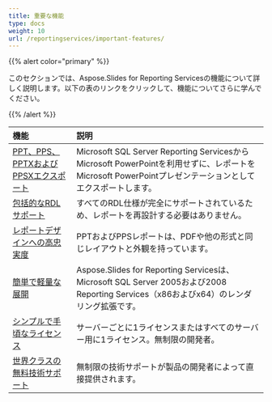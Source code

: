 ```yaml
---
title: 重要な機能
type: docs
weight: 10
url: /reportingservices/important-features/
---
```


{{% alert color="primary" %}} 

このセクションでは、Aspose.Slides for Reporting Servicesの機能について詳しく説明します。以下の表のリンクをクリックして、機能についてさらに学んでください。 

{{% /alert %}} 

|**機能** |**説明** |
| :- | :- |
|[PPT、PPS、PPTXおよびPPSXエクスポート](/slides/reportingservices/ppt-2c-pps-2c-pptx-and-ppsx-export/)|Microsoft SQL Server Reporting ServicesからMicrosoft PowerPointを利用せずに、レポートをMicrosoft PowerPointプレゼンテーションとしてエクスポートします。 |
|[包括的なRDLサポート](/slides/reportingservices/comprehensive-rdl-support/)|すべてのRDL仕様が完全にサポートされているため、レポートを再設計する必要はありません。 |
|[レポートデザインへの高忠実度](/slides/reportingservices/high-fidelity-to-the-report-design/)|PPTおよびPPSレポートは、PDFや他の形式と同じレイアウトと外観を持っています。 |
|[簡単で軽量な展開](/slides/reportingservices/easy-and-lightweight-deployment/)|Aspose.Slides for Reporting Servicesは、Microsoft SQL Server 2005および2008 Reporting Services（x86およびx64）のレンダリング拡張です。 |
|[シンプルで手頃なライセンス](/slides/reportingservices/simple-and-affordable-licensing/)|サーバーごとに1ライセンスまたはすべてのサーバー用に1ライセンス。無制限の開発者。 |
|[世界クラスの無料技術サポート](/slides/reportingservices/world-class-free-technical-support/)|無制限の技術サポートが製品の開発者によって直接提供されます。 |